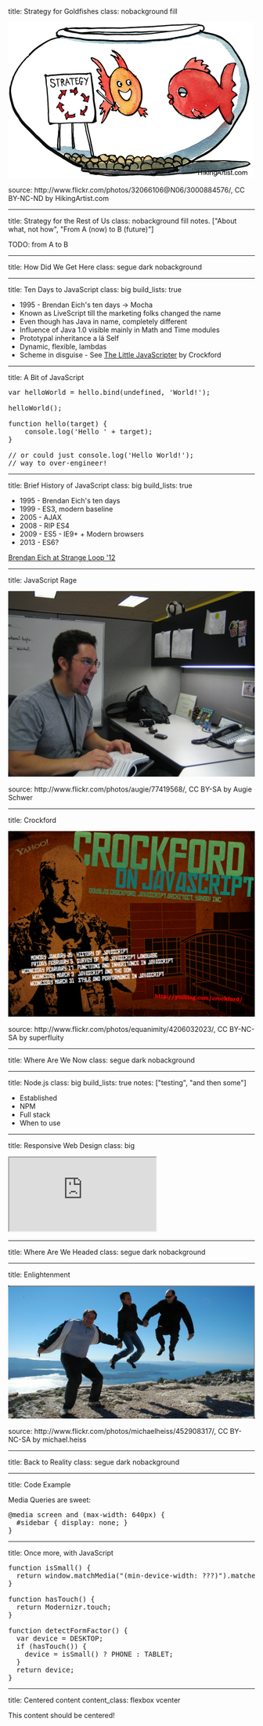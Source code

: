 
title: Strategy for Goldfishes
class: nobackground fill

![Strategy](images/strategy.jpg)

<footer class="source">source: http://www.flickr.com/photos/32066106@N06/3000884576/, CC BY-NC-ND by HikingArtist.com</footer>

---

title: Strategy for the Rest of Us
class: nobackground fill
notes. ["About what, not how", "From A (now) to B (future)"]

TODO: from A to B

---

title: How Did We Get Here
class: segue dark nobackground

---

title: Ten Days to JavaScript
class: big
build_lists: true

- 1995 - Brendan Eich's ten days &rarr; Mocha
- Known as LiveScript till the marketing folks changed the name
- Even though has Java in name, completely different
- Influence of Java 1.0 visible mainly in Math and Time modules
- Prototypal inheritance a lá Self
- Dynamic, flexible, lambdas
- Scheme in disguise - See [The Little JavaScripter](http://www.crockford.com/javascript/little.html) by Crockford

---

title: A Bit of JavaScript

<pre class="prettyprint" data-lang="javascript">
var helloWorld = hello.bind(undefined, 'World!');

helloWorld();

function hello(target) {
    console.log('Hello ' + target);
}

// or could just console.log('Hello World!');
// way to over-engineer!
</pre>

---

title: Brief History of JavaScript
class: big
build_lists: true

- 1995 - Brendan Eich's ten days
- 1999 - ES3, modern baseline
- 2005 - AJAX
- 2008 - RIP ES4
- 2009 - ES5 - IE9+ + Modern browsers
- 2013 - ES6?

<footer class="source"><a href="http://brendaneich.github.io/Strange-Loop-2012/#/1">Brendan Eich at Strange Loop '12</a></footer>

---

title: JavaScript Rage

![Rage](images/rage.jpg)

<footer class="source">source: http://www.flickr.com/photos/augie/77419568/, CC BY-SA by Augie Schwer</footer>

---

title: Crockford

![Crockford](images/crockford.jpg)

<footer class="source">source: http://www.flickr.com/photos/equanimity/4206032023/, CC BY-NC-SA by superfluity</footer>

---

title: Where Are We Now
class: segue dark nobackground

---

title: Node.js
class: big
build_lists: true
notes: ["testing", "and then some"]

- Established
- NPM
- Full stack
- When to use

---

title: Responsive Web Design
class: big

<iframe src="http://finecitizens.com/defineResponsive/"></iframe>

---

title: Where Are We Headed
class: segue dark nobackground

---

title: Enlightenment

![Crockford](images/enlightenment.jpg)

<footer class="source">source: http://www.flickr.com/photos/michaelheiss/452908317/, CC BY-NC-SA by michael.heiss</footer>

---

title: Back to Reality
class: segue dark nobackground

---

title: Code Example

Media Queries are sweet:

<pre class="prettyprint" data-lang="css">
@media screen and (max-width: 640px) {
  #sidebar { display: none; }
}
</pre>

---

title: Once more, with JavaScript

<pre class="prettyprint" data-lang="javascript">
function isSmall() {
  return window.matchMedia("(min-device-width: ???)").matches;
}

function hasTouch() {
  return Modernizr.touch;
}

function detectFormFactor() {
  var device = DESKTOP;
  if (hasTouch()) {
    device = isSmall() ? PHONE : TABLET;
  }
  return device;
}
</pre>

---

title: Centered content
content_class: flexbox vcenter

This content should be centered!
